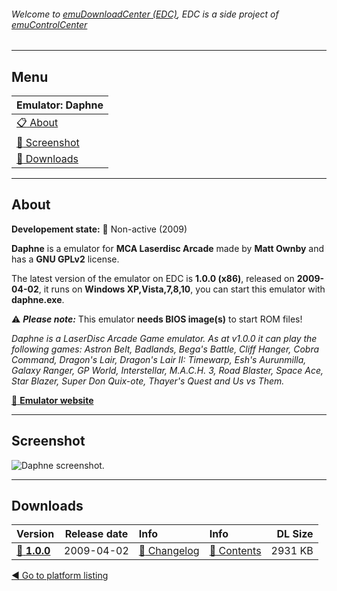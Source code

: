 ###### Welcome to [emuDownloadCenter (EDC)](https://github.com/PhoenixInteractiveNL/emuDownloadCenter/wiki/), EDC is a side project of [emuControlCenter](https://github.com/PhoenixInteractiveNL/emuControlCenter/wiki/)
***
## Menu
| **Emulator: Daphne** |
|:---------|
| [:clipboard: About](#about) |
| [:sunrise: Screenshot](#screenshot) |
| [:floppy_disk: Downloads](#downloads) |
***
## About
**Developement state:** :red_circle: Non-active (2009)

**Daphne** is a emulator for **MCA Laserdisc Arcade** made by **Matt Ownby** and has a **GNU GPLv2** license.

The latest version of the emulator on EDC is **1.0.0 (x86)**, released on **2009-04-02**, it runs on **Windows XP,Vista,7,8,10**, you can start this emulator with **daphne.exe**.

:warning: _**Please note:**_ This emulator **needs BIOS image(s)** to start ROM files!

_Daphne is a LaserDisc Arcade Game emulator. As at v1.0.0 it can play the following games: Astron Belt, Badlands, Bega's Battle, Cliff Hanger, Cobra Command, Dragon's Lair, Dragon's Lair II: Timewarp, Esh's Aurunmilla, Galaxy Ranger, GP World, Interstellar, M.A.C.H. 3, Road Blaster, Space Ace, Star Blazer, Super Don Quix-ote, Thayer's Quest and Us vs Them._

[:link: **Emulator website**](http://www.daphne-emu.com/)
***
## Screenshot
![](https://raw.githubusercontent.com/PhoenixInteractiveNL/emuDownloadCenter/master/hooks/daphne/screen.jpg "Daphne screenshot.")
***
## Downloads
| Version  | Release date  | Info       | Info       | DL Size    |
|:---------|:-------------:|:-----------|:-----------|-----------:|
| [:floppy_disk: **1.0.0**](https://github.com/PhoenixInteractiveNL/edc-repo0004/raw/master/daphne/1.0.0.7z) | 2009-04-02 | [:page_facing_up: Changelog](https://github.com/PhoenixInteractiveNL/edc-repo0004/blob/master/daphne/1.0.0_changelog.txt) | [:mag_right: Contents](https://github.com/PhoenixInteractiveNL/edc-repo0004/blob/master/daphne/1.0.0_contents.txt) | 2931 KB |

[:arrow_backward: Go to platform listing](https://github.com/PhoenixInteractiveNL/emuDownloadCenter/wiki/EDC-Platform-List)

